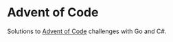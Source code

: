 # Advent of Code

Solutions to [Advent of Code](https://adventofcode.com/) challenges with Go and C#.
